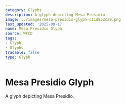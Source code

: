 ```yaml
---
category: Glyphs
description: A glyph depicting Mesa Presidio.
image: ../images/mesa-presidio-glyph-c11d852ca9.png
last_updated: '2025-09-17'
name: Mesa Presidio Glyph
source: WFCD
tags:
- Glyph
- Glyphs
tradable: false
type: Glyph
---
```


# Mesa Presidio Glyph

A glyph depicting Mesa Presidio.

